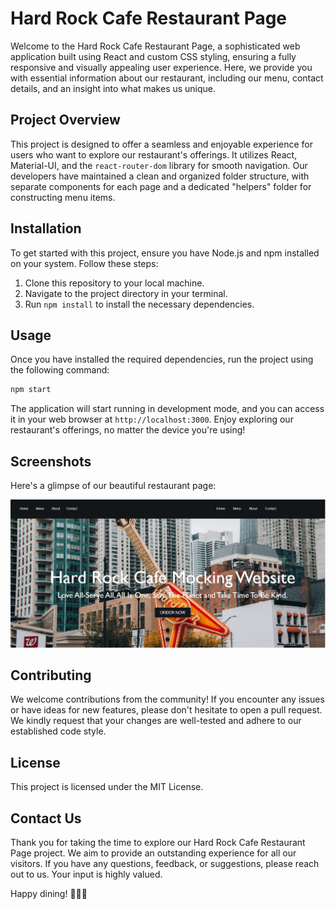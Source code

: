# Hard Rock Cafe Restaurant Page

Welcome to the Hard Rock Cafe Restaurant Page, a sophisticated web application built using React and custom CSS styling, ensuring a fully responsive and visually appealing user experience. Here, we provide you with essential information about our restaurant, including our menu, contact details, and an insight into what makes us unique.

## Project Overview

This project is designed to offer a seamless and enjoyable experience for users who want to explore our restaurant's offerings. It utilizes React, Material-UI, and the `react-router-dom` library for smooth navigation. Our developers have maintained a clean and organized folder structure, with separate components for each page and a dedicated "helpers" folder for constructing menu items.

## Installation

To get started with this project, ensure you have Node.js and npm installed on your system. Follow these steps:

1. Clone this repository to your local machine.
2. Navigate to the project directory in your terminal.
3. Run `npm install` to install the necessary dependencies.

## Usage

Once you have installed the required dependencies, run the project using the following command:

```bash
npm start
```

The application will start running in development mode, and you can access it in your web browser at `http://localhost:3000`. Enjoy exploring our restaurant's offerings, no matter the device you're using!

## Screenshots

Here's a glimpse of our beautiful restaurant page:

![Screenshot](https://github.com/GeorgiosDev/Hard-Rock-Cafe/raw/main/src/assets/images/screenshot.jpg)

## Contributing

We welcome contributions from the community! If you encounter any issues or have ideas for new features, please don't hesitate to open a pull request. We kindly request that your changes are well-tested and adhere to our established code style.

## License

This project is licensed under the MIT License.

## Contact Us

Thank you for taking the time to explore our Hard Rock Cafe Restaurant Page project. We aim to provide an outstanding experience for all our visitors. If you have any questions, feedback, or suggestions, please reach out to us. Your input is highly valued.

Happy dining! 🍔🍟🍹